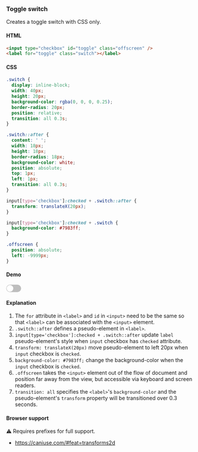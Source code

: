 ### Toggle switch

Creates a toggle switch with CSS only.

#### HTML

```html
<input type="checkbox" id="toggle" class="offscreen" />
<label for="toggle" class="switch"></label>
```

#### CSS

```css
.switch {
  display: inline-block;
  width: 40px;
  height: 20px;
  background-color: rgba(0, 0, 0, 0.25);
  border-radius: 20px;
  position: relative;
  transition: all 0.3s;
}

.switch::after {
  content: ' ';
  width: 18px;
  height: 18px;
  border-radius: 18px;
  background-color: white;
  position: absolute;
  top: 1px;
  left: 1px;
  transition: all 0.3s;
}

input[type='checkbox']:checked + .switch::after {
  transform: translateX(20px);
}

input[type='checkbox']:checked + .switch {
  background-color: #7983ff;
}

.offscreen {
  position: absolute;
  left: -9999px;
}
```

#### Demo

<div class="snippet-demo">
  <input type="checkbox" id="toggle" class="snippet-demo__offscreen" />
  <label for="toggle" class="snippet-demo__switch"></label>
</div>

<style>
.snippet-demo__switch {
  display: inline-block;
  width: 40px;
  height: 20px;
  background-color: rgba(0, 0, 0, 0.25);
  border-radius: 20px;
  position: relative;
  transition: all 0.3s;
}

.snippet-demo__switch::after {
  content: '';
  width: 18px;
  height: 18px;
  border-radius: 18px;
  background-color: white;
  position: absolute;
  top: 1px;
  left: 1px;
  transition: all 0.3s;
}

input[type="checkbox"]:checked + .snippet-demo__switch::after {
  transform: translateX(20px);
}

input[type="checkbox"]:checked + .snippet-demo__switch {
  background-color: #7983ff;
}

.snippet-demo__offscreen {
  position: absolute;
  left: -9999px;
}
</style>

#### Explanation

1. The `for` attribute in `<label>` and `id` in `<input>` need to be the same so that `<label>` can be associated with the `<input>` element.
2. `.switch::after` defines a pseudo-element in `<label>`.
3. `input[type='checkbox']:checked + .switch::after` update `label` pseudo-element's style when `input` checkbox has `checked` attribute.
4. `transform: translateX(20px)` move pseudo-element to left 20px when `input` checkbox is `checked`.
5. `background-color: #7983ff;` change the background-color when the `input` checkbox is `checked`.
6. `.offscreen` takes the `<input>` element out of the flow of document and position far away from the view, but accessible via keyboard and screen readers.
7. `transition: all` specifies the `<label>`'s `background-color` and the pseudo-element's `transform` property will be transitioned over 0.3 seconds.

#### Browser support

<span class="snippet__support-note">⚠️ Requires prefixes for full support.</span>

* https://caniuse.com/#feat=transforms2d

<!-- tags: visual, interactivity -->
